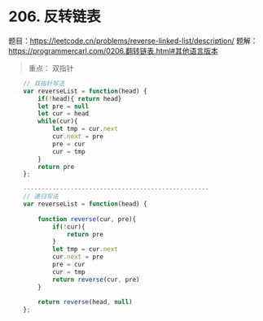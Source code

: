 # 206. 反转链表

题目：https://leetcode.cn/problems/reverse-linked-list/description/ 
题解： https://programmercarl.com/0206.翻转链表.html#其他语言版本

> 重点： 双指针 


```js
    // 双指针写法 
    var reverseList = function(head) {
        if(!head){ return head}
        let pre = null 
        let cur = head
        while(cur){
            let tmp = cur.next 
            cur.next = pre
            pre = cur 
            cur = tmp
        }
        return pre 
    };

    ---------------------------------------------------
    // 递归写法 
    var reverseList = function(head) {
    
        function reverse(cur, pre){
            if(!cur){
                return pre 
            }
            let tmp = cur.next 
            cur.next = pre 
            pre = cur 
            cur = tmp
            return reverse(cur, pre)
        }
        
        return reverse(head, null)
    };
```